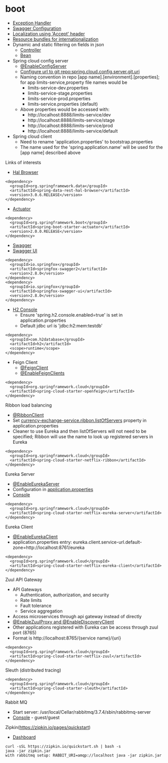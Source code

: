 # boot

* [Exception Handler](https://github.com/idaho-guy/boot/blob/master/restful-web-services/src/main/java/com/in28minutes/rest/webservices/restfulwebservices/exception/CustomizedResponseEntityExceptionHandler.java)
* [Swagger Configuration](https://github.com/idaho-guy/boot/blob/master/restful-web-services/src/main/java/com/in28minutes/rest/webservices/restfulwebservices/SwaggerConfig.java)
* [Localization using 'Accept' header](https://github.com/idaho-guy/boot/blob/master/restful-web-services/src/main/java/com/in28minutes/rest/webservices/restfulwebservices/RestfulWebServicesApplication.java#L22)
* [Resource bundles for internationalization](https://github.com/idaho-guy/boot/blob/master/restful-web-services/src/main/java/com/in28minutes/rest/webservices/restfulwebservices/RestfulWebServicesApplication.java#L33)
* Dynamic and static filtering on fields in json
  * [Controller](https://github.com/idaho-guy/boot/blob/master/restful-web-services/src/main/java/com/in28minutes/rest/webservices/restfulwebservices/filtering/FilteringController.java#L18)
  * [Bean](https://github.com/idaho-guy/boot/blob/master/restful-web-services/src/main/java/com/in28minutes/rest/webservices/restfulwebservices/filtering/SomeBean.java#L7)
* Spring cloud config server
  * [@EnableConfigServer](https://github.com/idaho-guy/boot/blob/master/spring-cloud-config-server/src/main/java/com/in28minutes/microservices/springcloudconfigserver/SpringCloudConfigServerApplication.java#L8)
  * [Configure url to git repo:spring.cloud.config.server.git.uri](https://github.com/idaho-guy/boot/blob/master/spring-cloud-config-server/src/main/resources/application.properties#L4)
  * Naming convention in repo [app name].[environment].[properties]; for app limits-service,property file names would be
    * limits-service-dev.properties
    * limits-service-stage.properties
    * limits-service-prod.properties
    * limits-service.properties (default)
  * Above properties would be accessed with:
    * http://localhost:8888/limits-service/dev
    * http://localhost:8888/limits-service/stage
    * http://localhost:8888/limits-service/prod
    * http://localhost:8888/limits-service/default
* Spring cloud client
  * Need to rename 'application.properties' to bootstrap.properties
  * The name used for the 'spring.application.name' will be used for the [app name] described above
    

Links of interests
* [Hal Browser](http://localhost:8080)
```
<dependency>
  <groupId>org.springframework.data</groupId>
  <artifactId>spring-data-rest-hal-browser</artifactId>
  <version>3.0.6.RELEASE</version>
</dependency>
```
* [Actuator](http://localhost:8080/actuator)
```
<dependency>
  <groupId>org.springframework.boot</groupId>
  <artifactId>spring-boot-starter-actuator</artifactId>
  <version>2.0.0.RELEASE</version>
</dependency>
 ```
* [Swagger](http://localhost:8080/v2/api-docs)
* [Swagger UI](http://localhost:8080/swagger-ui.html)
```
<dependency>
  <groupId>io.springfox</groupId>
  <artifactId>springfox-swagger2</artifactId>
  <version>2.8.0</version>
</dependency>
<dependency>
  <groupId>io.springfox</groupId>
  <artifactId>springfox-swagger-ui</artifactId>
  <version>2.8.0</version>
</dependency>
```
* [H2 Console](http://localhost:8080/h2-console)
  * Ensure 'spring.h2.console.enabled=true' is set in application.properties
  * Default jdbc url is 'jdbc:h2:mem:testdb'
```
<dependency>
  <groupId>com.h2database</groupId>
  <artifactId>h2</artifactId>
  <scope>runtime</scope>
</dependency>
```
* Feign Client
  * [@FeignClient](https://github.com/idaho-guy/boot/blob/master/currency-conversion-service/src/main/java/com/in28minutes/microservices/currencyconversionservice/CurrencyExchangeProxy.java#L8)
  * [@EnableFeignClients](https://github.com/idaho-guy/boot/blob/master/currency-conversion-service/src/main/java/com/in28minutes/microservices/currencyconversionservice/CurrencyConversionServiceApplication.java#L11)
```
<dependency>
  <groupId>org.springframework.cloud</groupId>
  <artifactId>spring-cloud-starter-openfeign</artifactId>
</dependency>

```
Ribbon load balancing
* [@RibbonClient](https://github.com/idaho-guy/boot/blob/master/currency-conversion-service/src/main/java/com/in28minutes/microservices/currencyconversionservice/CurrencyExchangeProxy.java#L11)
* Set [currency-exchange-service.ribbon.listOfServers](https://github.com/idaho-guy/boot/blob/master/currency-conversion-service/src/main/resources/application.properties#L3) property in application.properties
* Cleaner to use Eureka and then listOfServers will not need to be specified; Ribbon will use the name to look up registered servers in Eureka
```
<dependency>
  <groupId>org.springframework.cloud</groupId>
  <artifactId>spring-cloud-starter-netflix-ribbon</artifactId>
</dependency>
```
Eureka Server
* [@EnableEurekaServer](https://github.com/idaho-guy/boot/blob/master/netflix-eureka-naming-server/src/main/java/com/in28minutes/microservices/netflixeurekanamingserver/NetflixEurekaNamingServerApplication.java#L8)
* Configuration in [application.properties](https://github.com/idaho-guy/boot/blob/master/netflix-eureka-naming-server/src/main/resources/application.properties#L3)
* [Console](http://localhost:8761/)
```
<dependency>
  <groupId>org.springframework.cloud</groupId>
  <artifactId>spring-cloud-starter-netflix-eureka-server</artifactId>
</dependency>
```
Eureka Client
* [@EnableEurekaClient](https://github.com/idaho-guy/boot/blob/master/currency-conversion-service/src/main/java/com/in28minutes/microservices/currencyconversionservice/CurrencyConversionServiceApplication.java#L10)
* application.properties entry: eureka.client.service-url.default-zone=http://localhost:8761/eureka
```
<dependency>
  <groupId>org.springframework.cloud</groupId>
  <artifactId>spring-cloud-starter-netflix-eureka-client</artifactId>
</dependency>
```
Zuul API Gateway
* API Gateways
  * Authentication, authorization, and security
  * Rate limits
  * Fault tolerance
  * Service aggregation
* Access microservices through api gateway instead of directly
* [@EnableZuulProxy and @EnableDiscoveryClient](https://github.com/idaho-guy/boot/blob/master/netflix-zuul-api-gateway-server/src/main/java/com/in28minutes/microservices/netflixzuulapigatewayserver/NetflixZuulApiGatewayServerApplication.java#L8)
* Other applications registered with Eureka can be access through zuul port (8765)
* Format is http://localhost:8765/{service name}/{uri}
```
<dependency>
  <groupId>org.springframework.cloud</groupId>
  <artifactId>spring-cloud-starter-netflix-zuul</artifactId>
</dependency>
```
Sleuth (distributed tracing)
```
<dependency>
  <groupId>org.springframework.cloud</groupId>
  <artifactId>spring-cloud-starter-sleuth</artifactId>
</dependency>
```
Rabbit MQ 
* Start server: /usr/local/Cellar/rabbitmq/3.7.4/sbin/rabbitmq-server
* [Console](http://localhost:15672/) - guest/guest

Zipkin(https://zipkin.io/pages/quickstart)
* [Dashboard](http://localhost:9411/zipkin/)
```
curl -sSL https://zipkin.io/quickstart.sh | bash -s
java -jar zipkin.jar
with rabbitmq setup: RABBIT_URI=amqp://localhost java -jar zipkin.jar 
```

